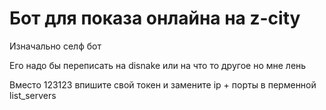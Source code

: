 # Бот для показа онлайна на z-city
Изначально селф бот

Его надо бы переписать на disnake или на что то другое но мне лень

Вместо 123123 впишите свой токен и замените ip + порты в перменной list_servers


